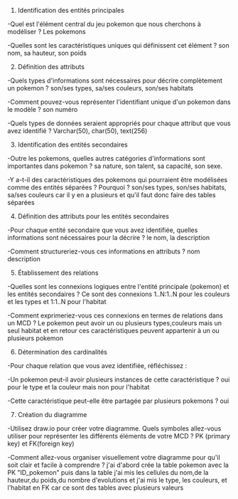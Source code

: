 1. Identification des entités principales

-Quel est l'élément central du jeu pokemon que nous cherchons à modéliser ?
Les pokemons 

-Quelles sont les caractéristiques uniques qui définissent cet élément ?
son nom, sa hauteur, son poids

2. Définition des attributs

-Quels types d'informations sont nécessaires pour décrire complètement un pokemon ?
son/ses types, sa/ses couleurs, son/ses habitats

-Comment pouvez-vous représenter l'identifiant unique d'un pokemon dans le modèle ?
son numéro

-Quels types de données seraient appropriés pour chaque attribut que vous avez identifié ?
Varchar(50), char(50), text(256)

3. Identification des entités secondaires

-Outre les pokemons, quelles autres catégories d'informations sont importantes dans pokemon ?
sa nature, son talent, sa capacité, son sexe.

-Y a-t-il des caractéristiques des pokemons qui pourraient être modélisées comme des entités séparées ? Pourquoi ?
son/ses types, son/ses habitats, sa/ses couleurs car il y en a plusieurs et qu'il faut donc faire des tables séparées

4. Définition des attributs pour les entités secondaires

-Pour chaque entité secondaire que vous avez identifiée, quelles informations sont nécessaires pour la décrire ?
le nom, la description

-Comment structureriez-vous ces informations en attributs ?
nom
description

5. Établissement des relations

-Quelles sont les connexions logiques entre l'entité principale (pokemon) et les entités secondaires ?
Ce sont des connexions 1..N:1..N pour les couleurs et les types et 1:1..N pour l'habitat

-Comment exprimeriez-vous ces connexions en termes de relations dans un MCD ?
Le pokemon peut avoir un ou plusieurs types,couleurs mais un seul habitat et en retour ces caractéristiques peuvent appartenir à un ou plusieurs pokemon

6. Détermination des cardinalités

-Pour chaque relation que vous avez identifiée, réfléchissez :

-Un pokemon peut-il avoir plusieurs instances de cette caractéristique ?
oui pour le type et la couleur mais non pour l'habitat

-Cette caractéristique peut-elle être partagée par plusieurs pokemons ?
oui

7. Création du diagramme

-Utilisez draw.io pour créer votre diagramme. Quels symboles allez-vous utiliser pour représenter les différents éléments de votre MCD ?
PK (primary key) et FK(foreign key)

-Comment allez-vous organiser visuellement votre diagramme pour qu'il soit clair et facile à comprendre ?
j'ai d'abord crée la table pokemon avec la PK "ID_pokemon" puis dans la table j'ai mis les cellules du nom,de la hauteur,du poids,du
nombre d'evolutions  et j'ai mis le type, les couleurs, et l'habitat en FK car ce sont des tables avec plusieurs valeurs

